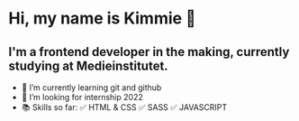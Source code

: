 # Hi, my name is Kimmie 👋

## I'm a frontend developer in the making, currently studying at Medieinstitutet.
- 🌱 I’m currently learning git and github
- 👯 I’m looking for internship 2022
- 📚 Skills so far:
      ✅ HTML & CSS 
      ✅ SASS 
      ✅ JAVASCRIPT
      
